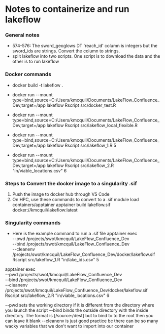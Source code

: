 # Notes to containerize and run lakeflow

### General notes
- 574-576: The sword_geoglows DT 'reach_id' column is integers but the sword_ids are strings. Convert the column to strings. 
- split lakeflow into two scripts. One script is to download the data and the other is to run lakeflow


### Docker commands
- docker build -t lakeflow .
- docker run --mount type=bind,source=C:/Users/kmcquil/Documents/LakeFlow_Confluence_Dev,target=/app lakeflow Rscript src/docker_test.R
- docker run --mount type=bind,source=C:/Users/kmcquil/Documents/LakeFlow_Confluence_Dev,target=/app lakeflow Rscript src/lakeflow_local_flexible.R

- docker run --mount type=bind,source=C:/Users/kmcquil/Documents/LakeFlow_Confluence_Dev,target=/app lakeflow Rscript src/lakeflow_1.R 5

- docker run --mount type=bind,source=C:/Users/kmcquil/Documents/LakeFlow_Confluence_Dev,target=/app lakeflow Rscript src/lakeflow_2.R "in/viable_locations.csv" 6


### Steps to Convert the docker image to a singularity .sif
1. Push the image to docker hub through VS Code
2. On HPC, use these commands to convert to a .sif
module load containers/apptainer
apptainer build lakeflow.sif docker://kmcquil/lakeflow:latest

### Singularity commands 
- Here is the example command to run a .sif file 
apptainer exec \
    --pwd /projects/swot/kmcquil/LakeFlow_Confluence_Dev \
    --bind /projects/swot/kmcquil/LakeFlow_Confluence_Dev \
    --cleanenv \
    /projects/swot/kmcquil/LakeFlow_Confluence_Dev/docker/lakeflow.sif Rscript src/lakeflow_1.R "in/lake_ids.csv" 5

apptainer exec \
    --pwd /projects/swot/kmcquil/LakeFlow_Confluence_Dev \
    --bind /projects/swot/kmcquil/LakeFlow_Confluence_Dev \
    --cleanenv \
    /projects/swot/kmcquil/LakeFlow_Confluence_Dev/docker/lakeflow.sif Rscript src/lakeflow_2.R "in/viable_locations.csv" 6

--pwd sets the working directory if it is different from the directory where you launch the script 
--bind binds the outside directory with the inside directory. The format is [/source:/dest] but to bind to to the root then you can leave it blank 
--cleanenv is just good practice bc there can be so many wacky variables that we don't want to import into our container